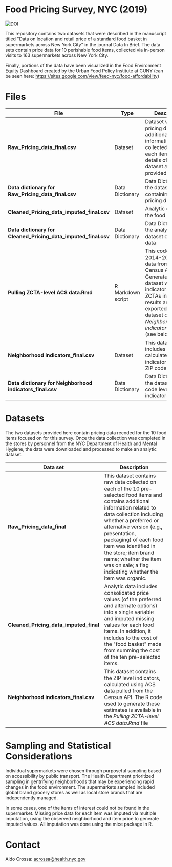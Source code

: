 # Food Pricing Survey, NYC (2019)
[![DOI](https://zenodo.org/badge/634944429.svg)](https://zenodo.org/badge/latestdoi/634944429)


This repository contains two datasets that were described in the manuscript titled "Data on location and retail price of a standard food basket in supermarkets across New York City" in the journal Data In Brief. The data sets contain price data for 10 perishable food items, collected via in-person visits to 163 supermarkets across New York City. 

Finally, portions of the data have been visualized in the Food Environment Equity Dashboard created by the Urban Food Policy Institute at CUNY (can be seen here: https://sites.google.com/view/feed-nyc/food-affordability)


# Files

| File | Type | Description |
| ---- | ---- | ----------- |
| **Raw_Pricing_data_final.csv** |	Dataset	| Dataset with raw pricing data and additional information collected about each item. More details of the dataset are provided below |
| **Data dictionary for Raw_Pricing_data_final.csv** | Data Dictionary | Data Dictionary for the dataset containing the raw pricing data |
| **Cleaned_Pricing_data_imputed_final.csv** |	Dataset	| Analytic dataset of the food prices.|
| **Data dictionary for Cleaned_Pricing_data_imputed_final.csv** | Data Dictionary | Data Dictionary for the analytic dataset of pricing data |
| **Pulling ZCTA-level ACS data.Rmd**	| R Markdown script | This code pulls 2014-2019 ACS data from the Census API. Generates a dataset with indicators for ZCTAs in NYC. The results are exported to to the dataset called  *Neighborhood indicators_final.csv* (see below)|
| **Neighborhood indicators_final.csv**	| Dataset | This dataset includes the calculated indicators for each ZIP code |
| **Data dictionary for Neighborhood indicators_final.csv**	| Data Dictionary | Data Dictionary for the dataset of ZIP code level indicators |



# Datasets

The two datasets provided here contain pricing data recoded for the 10 food items focused on for this survey. Once the data collection was completed in the stores by personnel from the NYC Department of Health and Mental Hygiene, the data were downloaded and processed to make an analytic dataset. 

| Data set | Description |
| -------- | ----------- |
|**Raw_Pricing_data_final**| This dataset contains raw data collected on each of the 10 pre-selected food items and contains additional information related to data collection including  whether a preferred or alternative version (e.g., presentation, packaging) of each food item was identified in the store; item brand name; whether the item was on sale; a flag indicating whether the item was organic. |
| **Cleaned_Pricing_data_imputed_final** | Analytic data includes consolidated price values (of the preferred and alternate options) into a single variable and imputed missing values for each food items. In addition, it includes to the cost of the "food basket" made from summing the cost of the ten pre-selected items.|
| **Neighborhood indicators_final.csv**	| This dataset contains the ZIP level indicators, calculated using ACS data pulled from the Census API. The R code used to generate these estimates is available in the *Pulling ZCTA-level ACS data.Rmd* file |


# Sampling and Statistical Considerations

Individual supermarkets were chosen through purposeful sampling based on accessibility by public transport. The Health Department prioritized sampling in gentrifying neighborhoods that may be experiencing rapid changes in the food environment. The supermarkets sampled included global brand grocery stores as well as local store brands that are independently managed.

In some cases, one of the items of interest could not be found in the supermarket. Missing price data for each item was imputed via multiple imputation, using the observed neighborhood and item price to generate imputed values. All imputation was done using the mice package in R. 

# Contact

Aldo Crossa: acrossa@health.nyc.gov
